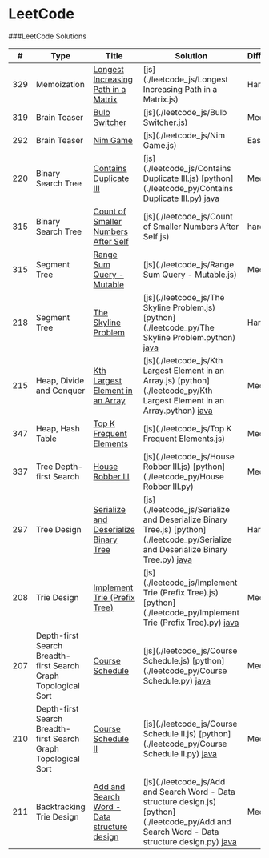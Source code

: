 LeetCode
========

###LeetCode Solutions


| # | Type | Title | Solution | Difficulty | Analysis
| --- | --- | --- | --- | --- | --- |
|329|Memoization|[Longest Increasing Path in a Matrix](https://leetcode.com/problems/longest-increasing-path-in-a-matrix/) | [js](./leetcode_js/Longest Increasing Path in a Matrix.js)|Hard|[AC](./analysis/Longest Increasing Path in a Matrix.md)|
|319|Brain Teaser|[Bulb Switcher](https://leetcode.com/problems/bulb-switcher/) | [js](./leetcode_js/Bulb Switcher.js)|Medium|[AC](./analysis/Bulb Switcher.md)|
|292|Brain Teaser|[Nim Game](https://leetcode.com/problems/nim-game/)|[js](./leetcode_js/Nim Game.js)|Easy|[AC](./analysis/Nim Game.md)|
|220|Binary Search Tree|[Contains Duplicate III](https://leetcode.com/problems/contains-duplicate-iii/)|[js](./leetcode_js/Contains Duplicate III.js) [python](./leetcode_py/Contains Duplicate III.py) [java](./leetcode_java/contains-duplicate-iii/Solution.java)|Medium|[AC](./analysis/Contains Duplicate III.md)|
|315|Binary Search Tree|[Count of Smaller Numbers After Self](https://leetcode.com/problems/count-of-smaller-numbers-after-self/)|[js](./leetcode_js/Count of Smaller Numbers After Self.js)|hard|[AC](./analysis/Count of Smaller Numbers After Self.md)|
|315|Segment Tree|[Range Sum Query - Mutable](https://leetcode.com/problems/range-sum-query-mutable/)|[js](./leetcode_js/Range Sum Query - Mutable.js)|Medium|[AC](./analysis/Range Sum Query - Mutable.md)|
|218|Segment Tree|[The Skyline Problem](https://leetcode.com/problems/range-sum-query-mutable/)|[js](./leetcode_js/The Skyline Problem.js) [python](./leetcode_py/The Skyline Problem.python) [java](./leetcode_java/the-skyline-problem/Solution.java)|Hard|[AC](./analysis/The Skyline Problem.md)|
|215|Heap, Divide and Conquer|[Kth Largest Element in an Array](https://leetcode.com/problems/kth-largest-element-in-an-array/)|[js](./leetcode_js/Kth Largest Element in an Array.js) [python](./leetcode_py/Kth Largest Element in an Array.python) [java](./leetcode_java/k-th-largest-element-in-an-array/Solution.java)|Medium|[AC](./analysis/Kth Largest Element in an Array.md)|
|347|Heap, Hash Table|[Top K Frequent Elements](https://leetcode.com/problems/top-k-frequent-elements/)|[js](./leetcode_js/Top K Frequent Elements.js)|Medium|[AC](./analysis/Top K Frequent Elements.md)|
|337|Tree Depth-first Search|[House Robber III](https://leetcode.com/problems/house-robber-iii/)|[js](./leetcode_js/House Robber III.js) [python](./leetcode_py/House Robber III.py)|Medium|[AC](./analysis/House Robber III.md)|
|297|Tree Design|[Serialize and Deserialize Binary Tree](https://leetcode.com/problems/serialize-and-deserialize-binary-tree/)|[js](./leetcode_js/Serialize and Deserialize Binary Tree.js) [python](./leetcode_py/Serialize and Deserialize Binary Tree.py) [java](./leetcode_java/serialize-and-deserialize-binary-tree/Codec.java)|Hard|[AC](./analysis/Serialize and Deserialize Binary Tree.md)|
|208|Trie Design|[Implement Trie (Prefix Tree)](https://leetcode.com/problems/implement-trie-prefix-tree/)|[js](./leetcode_js/Implement Trie (Prefix Tree).js) [python](./leetcode_py/Implement Trie (Prefix Tree).py) [java](./leetcode_java/implement-trie-prefix-tree/Solution.java)|Medium|[AC](./analysis/Implement Trie (Prefix Tree).md)| 
|207|Depth-first Search Breadth-first Search Graph Topological Sort|[Course Schedule](https://leetcode.com/problems/course-schedule/)|[js](./leetcode_js/Course Schedule.js) [python](./leetcode_py/Course Schedule.py) [java](./leetcode_java/course-schedule/Solution.java)|Medium|[AC](./analysis/Course Schedule.md)| 
|210|Depth-first Search Breadth-first Search Graph Topological Sort|[Course Schedule II](https://leetcode.com/problems/course-schedule-ii/)|[js](./leetcode_js/Course Schedule II.js) [python](./leetcode_py/Course Schedule II.py) [java](./leetcode_java/course-schedule-ii/Solution.java)|Medium|[AC](./analysis/Course Schedule II.md)| 
|211| Backtracking Trie Design|[Add and Search Word - Data structure design](https://leetcode.com/problems/add-and-search-word-data-structure-design/)|[js](./leetcode_js/Add and Search Word - Data structure design.js) [python](./leetcode_py/Add and Search Word - Data structure design.py) [java](./leetcode_java/add-and-search-word-data-structure-design/Solution.java)|Medium|[AC](./analysis/Add and Search Word - Data structure design.md)| 



 

